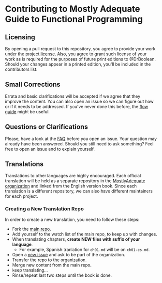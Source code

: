 
# Contributing to Mostly Adequate Guide to Functional Programming

## Licensing

By opening a pull request to this repository, you agree to provide your work under the [project license](LICENSE). Also, you agree to grant such license of your work as is required for the purposes of future print editions to @DrBoolean. Should your changes appear in a printed edition, you'll be included in the contributors list.

## Small Corrections

Errata and basic clarifications will be accepted if we agree that they improve the content. You can also open an issue so we can figure out how or if it needs to be addressed. If you've never done this before, the [flow guide](https://guides.github.com/introduction/flow/) might be useful.

## Questions or Clarifications

Please, have a look at the [FAQ](FAQ.md) before you open an issue. Your question may already
have been answered. Should you still need to ask something? Feel free to open an issue and to
explain yourself.

## Translations

Translations to other languages are highly encouraged. Each official translation will be held as a separate repository in the [MostlyAdequate organization](https://github.com/MostlyAdequate) and linked from the English version book.
Since each translation is a different repository, we can also have different maintainers for each project.

### Creating a New Translation Repo

In order to create a new translation, you need to follow these steps:

* Fork the [main repo](https://github.com/MostlyAdequate/mostly-adequate-guide).
* Add yourself to the watch list of the main repo, to keep up with changes.
* When translating chapters, **create NEW files with suffix of your language**.
  * For example, Spanish tranlation for `ch01.md` will be on `ch01-es.md`.
* Open a [new issue](https://github.com/MostlyAdequate/mostly-adequate-guide/issues/new) and ask to be part of the organization.
* Transfer the repo to the organization.
* Merge new content from the main repo.
* keep translating...
* Rinse/repeat last two steps until the book is done.
